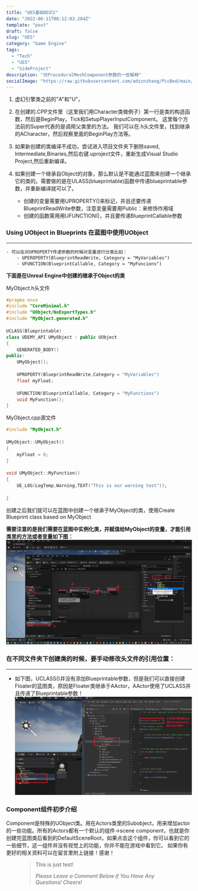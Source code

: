 ```yaml
---
title: "UE5基础知识2"
date: "2022-06-11T08:12:03.284Z"
template: "post"
draft: false
slug: "UE5"
category: "Game Engine"
tags:
  - "Tech"
  - "UE5"
  - "SideProject"
description: "对ProceduralMeshComponent参数的一些解释"
socialImage: "https://raw.githubusercontent.com/adsznzhang/PicBed/main/imgVoxelPluginUE5.jpg"
---
```

1. 虚幻引擎类之前的"A"和"U"，

2. 在创建的.CPP文件里（这里我们用Character类做例子）第一行是类的构造函数，然后是BeginPlay，Tick和SetupPlayerInputComponent。 这里每个方法前的Super代表的是调用父类里的方法。 我们可以在.h头文件里，找到继承的ACharacter，然后观察里面的BeginPlay方法等。

3. 如果新创建的类编译不成功，尝试进入项目文件夹下删除saved, Intermediate,Binaries,然后右键.uproject文件，重新生成Visual Studio Project,然后重新编译。

4. 如果创建一个继承自Object的对象，那么默认是不能通过蓝图来创建一个继承它的类的。需要做的是在ULASS(blueprintable)函数中传递blueprintable参数，并重新编译就可以了。
    - 创建的变量需要用UPROPERTY()来标记，并且还要传递BlueprintReadWrite参数，注意变量需要用Public：来修饰作用域
    - 创建的函数需用用UFUNCTION()，并且要传递BlueprintCallable参数
### Using UObject in Blueprints 在蓝图中使用UObject
---
    - 可以在对UPROPERTY传递参数的时候对变量进行分类比如：
        - UPEROPERTY(BlueprintReadWrite, Category = "MyVariables") 
        - UFUNCTION(BlueprintCallable, Category = "MyFuncions")

**下面是在Unreal Engine中创建的继承于Object的类**

MyObject.h头文件
```c++
#pragma once
#include "CoreMinimal.h"
#include "UObject/NoExportTypes.h"
#include "MyObject.generated.h"

UCLASS(Blueprintable)
class UDEMY_API UMyObject : public UObject
{
	GENERATED_BODY()
public:	
	UMyObject();

	UPROPERTY(BlueprintReadWrite,Category = "MyVariables")
	float myFloat;

	UFUNCTION(BlueprintCallable, Category = "MyFunctions")
	void MyFunction();   
}
```
MyObject.cpp源文件
```c++
#include "MyObject.h"

UMyObject::UMyObject()
{
	myFloat = 0;
}

void UMyObject::MyFunction()
{
	UE_LOG(LogTemp,Warning,TEXT("This is our warning test"));
	
}
```
创建之后我们就可以在蓝图中创建一个继承于MyObject的类，使用Create Blueprint class based on MyObject

**需要注意的是我们需要在蓝图中实例化类，并赋值给MyObject的变量，才能引用类里的方法或者变量如下图：**
![BluePrint](BlueprintClass.jpg)
### 在不同文件夹下创建类的时候，要手动修改头文件的引用位置：  
---
- 如下图，UCLASS()并没有添加Blueprintable参数，但是我们可以直接创建Floater的蓝图类，原因是Floater类继承于AActor，AActor使用了UCLASS并且传递了Blueprintable参数！  
![ClassinFolder](ClassinFolder.png)

### Component组件初步介绍
Component是特殊的UObject类。用在Actors类里的Subobject，用来增加actor的一些功能。所有的Actors都有一个默认的组件->scene component，也就是你创建完蓝图类后看到的DefaultSceneRoot，如果点击这个组件，你可以看到它的一些细节，这一组件并没有视觉上的功能，你并不能在游戏中看到它。
如果你有更好的相关资料可以在留言里附上链接！感谢！
<figure>
	<blockquote>
		<p>This is just test!</p>
		<footer>
			<cite>Please Leave a Comment Below if You Have Any Questions! Cheers!</cite>
		</footer>
	</blockquote>
</figure>




